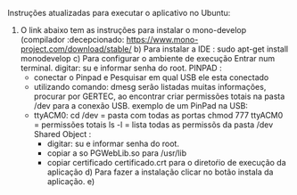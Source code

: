 
Instruções atualizadas para executar o aplicativo no Ubuntu:

1) O link abaixo tem as instruções para instalar o mono-develop (compilador :decepcionado:
https://www.mono-project.com/download/stable/
b) Para instalar a IDE :
sudo apt-get install monodevelop
c) Para configurar o ambiente de execução
   Entrar num  terminal.
   digitar: su e informar senha do root.
   PINPAD :
     - conectar o Pinpad e Pesquisar em qual USB ele esta conectado
     - utilizando comando: dmesg  serão listadas muitas informações, procurar por GERTEC, ao encontrar criar permissões totais na pasta /dev para a conexão USB. exemplo de um PinPad na USB:
     - ttyACM0: cd /dev = pasta com todas as portas chmod 777 ttyACM0 = permissões totais ls -l = lista todas as permissõs da pasta /dev
   Shared Object :
          - digitar: su e informar senha do root.
          - copiar a so  PGWebLib.so  para /usr/lib
          - copiar certificado certificado.crt para o diretoŕio de execução da aplicação
     d) Para fazer a instalação clicar no botão instala da aplicação.
     e)
